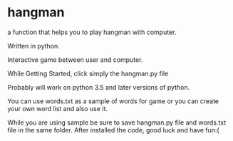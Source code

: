 # hangman
a function that helps you to play hangman with computer.

Written in python.

Interactive game between user and computer.

While Getting Started, click simply the hangman.py file

Probably will work on python 3.5 and later versions of python.

You can use words.txt as a sample of words for game or you can create your own word list and also use it.

While you are using sample be sure to save hangman.py file and words.txt file in the same folder.
After installed the code, good luck and have fun:(
